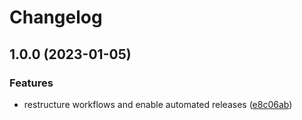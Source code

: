# Changelog

## 1.0.0 (2023-01-05)


### Features

* restructure workflows and enable automated releases ([e8c06ab](https://github.com/rolehippie/etcd/commit/e8c06ab406b590b729656160c3337946d147392b))
